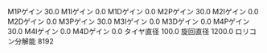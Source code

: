 M1Pゲイン   30.0
M1Iゲイン   0.0
M1Dゲイン   0.0
M2Pゲイン   30.0
M2Iゲイン   0.0
M2Dゲイン   0.0
M3Pゲイン   30.0
M3Iゲイン   0.0
M3Dゲイン   0.0
M4Pゲイン   30.0
M4Iゲイン   0.0
M4Dゲイン   0.0
タイヤ直径   100.0
旋回直径   1200.0
ロリコン分解能   8192
